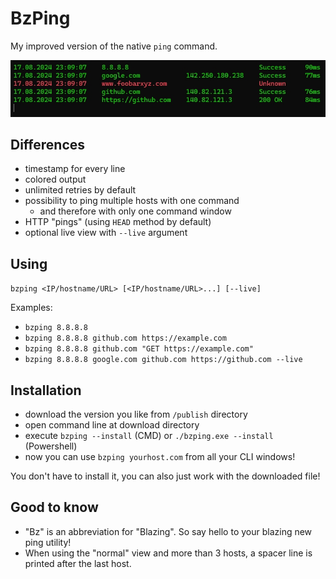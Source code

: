# BzPing

My improved version of the native `ping` command.

![Screenshot](img/screenshot.jpg)

## Differences

* timestamp for every line
* colored output
* unlimited retries by default
* possibility to ping multiple hosts with one command
  * and therefore with only one command window
* HTTP "pings" (using `HEAD` method by default)
* optional live view with `--live` argument

## Using

`bzping <IP/hostname/URL> [<IP/hostname/URL>...] [--live]`

Examples:
- `bzping 8.8.8.8`
- `bzping 8.8.8.8 github.com https://example.com`
- `bzping 8.8.8.8 github.com "GET https://example.com"`
- `bzping 8.8.8.8 google.com github.com https://github.com --live`

## Installation
- download the version you like from `/publish` directory
- open command line at download directory
- execute `bzping --install` (CMD) or `./bzping.exe --install` (Powershell)
- now you can use `bzping yourhost.com` from all your CLI windows!

You don't have to install it, you can also just work with the downloaded file!

## Good to know

- "Bz" is an abbreviation for "Blazing". So say hello to your blazing new ping utility!
- When using the "normal" view and more than 3 hosts, a spacer line is printed after the last host.
